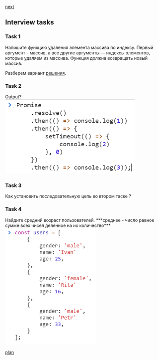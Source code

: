 <a href="02.md">next</a>
<h2>Interview tasks</h2>

<h3>Task 1</h3>
<div>
Напишите функцию удаления элемента массива по индексу.
Первый аргумент - массив, а все другие аргументы — индексы элементов, которые удаляем из массива. 
Функция должна возвращать новый массив.

<br/>

Разберем вариант <a href="https://codepen.io/paawel/pen/Rwogzyw?editors=0012">решения</a>.
</div>

<h3>Task 2</h3>
<div>
Output?

<br/>

<img src="media/int_2.png">
</div>

<h3>Task 3</h3>
<div>
Как установить последовательную цепь во втором таске ?
</div>

<h3>Task 4</h3>
<div>
Найдите средний возраст пользователей.
***среднее - число равное сумме всех чисел деленное на их количество***

<br/>
<img src="media/int_3.png">
</div>

<a href="00.md">plan</a>

